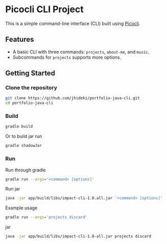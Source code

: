 # Picocli CLI Project

This is a simple command-line interface (CLI) built using [Picocli](https://picocli.info/).

## Features

- A basic CLI with three commands: `projects`, `about-me`, and `music`.
- Subcommands for `projects` supports more options.

## Getting Started

### Clone the repository

```bash
git clone https://github.com/jhideki/portfolio-java-cli.git
cd portfolio-java-cli
```

### Build

```bash
gradle build
```

Or to build jar run

```bash
gradle shadowJar
```

### Run

Run through gradle

```bash
gradle run --args='<command> [options]'
```

Run jar

```bash
java -jar app/build/libs/impact-cli-1.0.all.jar '<command> [options]'
```

Example usage

```bash
gradle run --args='projects discard'
```

jar

```bash
java -jar app/build/libs/impact-cli-1.0-all.jar projects discard
```

